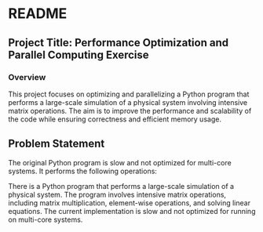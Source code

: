 # README

## Project Title: Performance Optimization and Parallel Computing Exercise

### Overview

This project focuses on optimizing and parallelizing a Python program that performs a large-scale simulation of a physical system involving intensive matrix operations. The aim is to improve the performance and scalability of the code while ensuring correctness and efficient memory usage.

## Problem Statement

The original Python program is slow and not optimized for multi-core systems. It performs the following operations:

There is a Python program that performs a large-scale simulation of a physical system. The program involves intensive matrix operations, including matrix multiplication, element-wise operations, and solving linear equations. 
The current implementation is slow and not optimized for running on multi-core systems.

